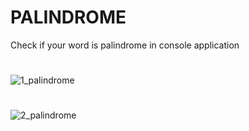 #  PALINDROME

Check if your word is palindrome in console application

#
![1_palindrome](https://user-images.githubusercontent.com/114512559/204130116-00a0f0b7-6155-476f-b1eb-c0f94f7691ec.png)
#
![2_palindrome](https://user-images.githubusercontent.com/114512559/204130121-9a91cb9f-5430-416c-839c-0c373ee49191.png)
